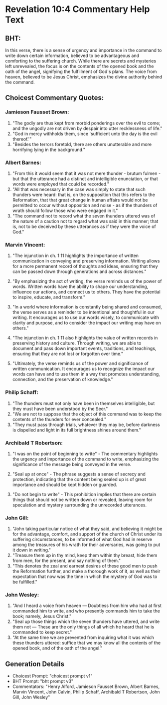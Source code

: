 # Revelation 10:4 Commentary Help Text

## BHT:
In this verse, there is a sense of urgency and importance in the command to write down certain information, believed to be advantageous and comforting to the suffering church. While there are secrets and mysteries left unrevealed, the focus is on the contents of the opened book and the oath of the angel, signifying the fulfillment of God's plans. The voice from heaven, believed to be Jesus Christ, emphasizes the divine authority behind the command.

## Choicest Commentary Quotes:
### Jamieson Fausset Brown:
1. "The godly are thus kept from morbid ponderings over the evil to come; and the ungodly are not driven by despair into utter recklessness of life." 
2. "God in mercy withholds them, since 'sufficient unto the day is the evil thereof.'"
3. "Besides the terrors foretold, there are others unutterable and more horrifying lying in the background."

### Albert Barnes:
1. "From this it would seem that it was not mere thunder - brutum fulmen - but that the utterance had a distinct and intelligible enunciation, or that words were employed that could be recorded."
2. "All that was necessary in the case was simply to state that such thunders were heard: that is, on the supposition that this refers to the Reformation, that that great change in human affairs would not be permitted to occur without opposition and noise - as if the thunders of wrath should follow those who were engaged in it."
3. "The command not to record what the seven thunders uttered was of the nature of a caution not to regard what was said in this manner; that is, not to be deceived by these utterances as if they were the voice of God."

### Marvin Vincent:
1. "The injunction in ch. 1 11 highlights the importance of written communication in conveying and preserving information. Writing allows for a more permanent record of thoughts and ideas, ensuring that they can be passed down through generations and across distances."

2. "By emphasizing the act of writing, the verse reminds us of the power of words. Written words have the ability to shape our understanding, influence our actions, and connect us to others. They have the potential to inspire, educate, and transform."

3. "In a world where information is constantly being shared and consumed, the verse serves as a reminder to be intentional and thoughtful in our writing. It encourages us to use our words wisely, to communicate with clarity and purpose, and to consider the impact our writing may have on others."

4. "The injunction in ch. 1 11 also highlights the value of written records in preserving history and culture. Through writing, we are able to document and pass down important events, traditions, and teachings, ensuring that they are not lost or forgotten over time."

5. "Ultimately, the verse reminds us of the power and significance of written communication. It encourages us to recognize the impact our words can have and to use them in a way that promotes understanding, connection, and the preservation of knowledge."

### Philip Schaff:
1. "The thunders must not only have been in themselves intelligible, but they must have been understood by the Seer."
2. "We are not to suppose that the object of this command was to keep the contents of the thunders for ever concealed."
3. "They must pass through trials, whatever they may be, before darkness is dispelled and light in its full brightness shines around them."

### Archibald T Robertson:
1. "I was on the point of beginning to write" - The commentary highlights the urgency and importance of the command to write, emphasizing the significance of the message being conveyed in the verse.

2. "Seal up at once" - The phrase suggests a sense of secrecy and protection, indicating that the content being sealed up is of great importance and should be kept hidden or guarded.

3. "Do not begin to write" - This prohibition implies that there are certain things that should not be written down or revealed, leaving room for speculation and mystery surrounding the unrecorded utterances.

### John Gill:
1. "John taking particular notice of what they said, and believing it might be for the advantage, comfort, and support of the church of Christ under its suffering circumstances, to be informed of what God had in reserve among the treasures of his wrath for their adversaries, was going to put it down in writing."
2. "Treasure them up in thy mind, keep them within thy breast, hide them from men, for the present, and say nothing of them."
3. "This denotes the zeal and earnest desires of these good men to push the Reformation further, and make a thorough work of it, as well as their expectation that now was the time in which the mystery of God was to be fulfilled."

### John Wesley:
1. "And I heard a voice from heaven — Doubtless from him who had at first commanded him to write, and who presently commands him to take the book; namely, Jesus Christ."
2. "Seal up those things which the seven thunders have uttered, and write them not — These are the only things of all which he heard that he is commanded to keep secret."
3. "At the same time we are prevented from inquiring what it was which these thunders uttered: suffice that we may know all the contents of the opened book, and of the oath of the angel."


## Generation Details
- Choicest Prompt: "choicest prompt v1"
- BHT Prompt: "bht prompt v3"
- Commentators: "Henry Alford, Jamieson Fausset Brown, Albert Barnes, Marvin Vincent, John Calvin, Philip Schaff, Archibald T Robertson, John Gill, John Wesley"
